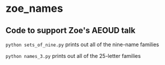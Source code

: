 # zoe_names
## Code to support Zoe's AEOUD talk

`python sets_of_nine.py` prints out all of the nine-name families

`python names_3.py` prints out all of the 25-letter families
